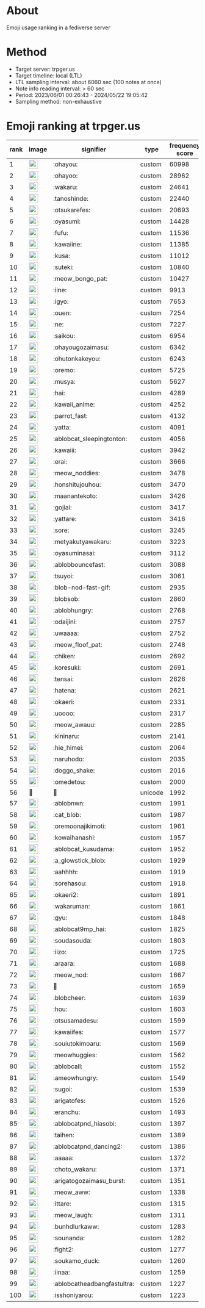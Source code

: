 # About
Emoji usage ranking in a fediverse server

# Method
- Target server: trpger.us
- Target timeline: local (LTL)
- LTL sampling interval: about 6060 sec (100 notes at once)
- Note info reading interval: > 60 sec
- Period: 2023/06/01 00:26:43 - 2024/05/22 19:05:42 
- Sampling method: non-exhaustive

# Emoji ranking at trpger.us

|rank|image|signifier|type|frequency score|
|----|----|----|----|----|
|1|<img height="24" src="https://trpger.us/emoji/ohayou.webp">|:ohayou:|custom|60998|
|2|<img height="24" src="https://trpger.us/emoji/ohayoo.webp">|:ohayoo:|custom|28962|
|3|<img height="24" src="https://trpger.us/emoji/wakaru.webp">|:wakaru:|custom|24641|
|4|<img height="24" src="https://trpger.us/emoji/tanoshinde.webp">|:tanoshinde:|custom|22440|
|5|<img height="24" src="https://trpger.us/emoji/otsukarefes.webp">|:otsukarefes:|custom|20693|
|6|<img height="24" src="https://trpger.us/emoji/oyasumi.webp">|:oyasumi:|custom|14428|
|7|<img height="24" src="https://trpger.us/emoji/fufu.webp">|:fufu:|custom|11536|
|8|<img height="24" src="https://trpger.us/emoji/kawaiine.webp">|:kawaiine:|custom|11385|
|9|<img height="24" src="https://trpger.us/emoji/kusa.webp">|:kusa:|custom|11012|
|10|<img height="24" src="https://trpger.us/emoji/suteki.webp">|:suteki:|custom|10840|
|11|<img height="24" src="https://trpger.us/emoji/meow_bongo_pat.webp">|:meow_bongo_pat:|custom|10427|
|12|<img height="24" src="https://trpger.us/emoji/iine.webp">|:iine:|custom|9913|
|13|<img height="24" src="https://trpger.us/emoji/igyo.webp">|:igyo:|custom|7653|
|14|<img height="24" src="https://trpger.us/emoji/ouen.webp">|:ouen:|custom|7254|
|15|<img height="24" src="https://trpger.us/emoji/ne.webp">|:ne:|custom|7227|
|16|<img height="24" src="https://trpger.us/emoji/saikou.webp">|:saikou:|custom|6954|
|17|<img height="24" src="https://trpger.us/emoji/ohayougozaimasu.webp">|:ohayougozaimasu:|custom|6342|
|18|<img height="24" src="https://trpger.us/emoji/ohutonkakeyou.webp">|:ohutonkakeyou:|custom|6243|
|19|<img height="24" src="https://trpger.us/emoji/oremo.webp">|:oremo:|custom|5725|
|20|<img height="24" src="https://trpger.us/emoji/musya.webp">|:musya:|custom|5627|
|21|<img height="24" src="https://trpger.us/emoji/hai.webp">|:hai:|custom|4289|
|22|<img height="24" src="https://trpger.us/emoji/kawaii_anime.webp">|:kawaii_anime:|custom|4252|
|23|<img height="24" src="https://trpger.us/emoji/parrot_fast.webp">|:parrot_fast:|custom|4132|
|24|<img height="24" src="https://trpger.us/emoji/yatta.webp">|:yatta:|custom|4091|
|25|<img height="24" src="https://trpger.us/emoji/ablobcat_sleepingtonton.webp">|:ablobcat_sleepingtonton:|custom|4056|
|26|<img height="24" src="https://trpger.us/emoji/kawaiii.webp">|:kawaiii:|custom|3942|
|27|<img height="24" src="https://trpger.us/emoji/erai.webp">|:erai:|custom|3666|
|28|<img height="24" src="https://trpger.us/emoji/meow_noddies.webp">|:meow_noddies:|custom|3478|
|29|<img height="24" src="https://trpger.us/emoji/honshitujouhou.webp">|:honshitujouhou:|custom|3470|
|30|<img height="24" src="https://trpger.us/emoji/maanantekoto.webp">|:maanantekoto:|custom|3426|
|31|<img height="24" src="https://trpger.us/emoji/gojiai.webp">|:gojiai:|custom|3417|
|32|<img height="24" src="https://trpger.us/emoji/yattare.webp">|:yattare:|custom|3416|
|33|<img height="24" src="https://trpger.us/emoji/sore.webp">|:sore:|custom|3245|
|34|<img height="24" src="https://trpger.us/emoji/metyakutyawakaru.webp">|:metyakutyawakaru:|custom|3223|
|35|<img height="24" src="https://trpger.us/emoji/oyasuminasai.webp">|:oyasuminasai:|custom|3112|
|36|<img height="24" src="https://trpger.us/emoji/ablobbouncefast.webp">|:ablobbouncefast:|custom|3088|
|37|<img height="24" src="https://trpger.us/emoji/tsuyoi.webp">|:tsuyoi:|custom|3061|
|38|<img height="24" src="https://trpger.us/emoji/blob-nod-fast-gif.webp">|:blob-nod-fast-gif:|custom|2935|
|39|<img height="24" src="https://trpger.us/emoji/blobsob.webp">|:blobsob:|custom|2860|
|40|<img height="24" src="https://trpger.us/emoji/ablobhungry.webp">|:ablobhungry:|custom|2768|
|41|<img height="24" src="https://trpger.us/emoji/odaijini.webp">|:odaijini:|custom|2757|
|42|<img height="24" src="https://trpger.us/emoji/uwaaaa.webp">|:uwaaaa:|custom|2752|
|43|<img height="24" src="https://trpger.us/emoji/meow_floof_pat.webp">|:meow_floof_pat:|custom|2748|
|44|<img height="24" src="https://trpger.us/emoji/chiken.webp">|:chiken:|custom|2692|
|45|<img height="24" src="https://trpger.us/emoji/koresuki.webp">|:koresuki:|custom|2691|
|46|<img height="24" src="https://trpger.us/emoji/tensai.webp">|:tensai:|custom|2626|
|47|<img height="24" src="https://trpger.us/emoji/hatena.webp">|:hatena:|custom|2621|
|48|<img height="24" src="https://trpger.us/emoji/okaeri.webp">|:okaeri:|custom|2331|
|49|<img height="24" src="https://trpger.us/emoji/uoooo.webp">|:uoooo:|custom|2317|
|50|<img height="24" src="https://trpger.us/emoji/meow_awauu.webp">|:meow_awauu:|custom|2285|
|51|<img height="24" src="https://trpger.us/emoji/kininaru.webp">|:kininaru:|custom|2141|
|52|<img height="24" src="https://trpger.us/emoji/hie_himei.webp">|:hie_himei:|custom|2064|
|53|<img height="24" src="https://trpger.us/emoji/naruhodo.webp">|:naruhodo:|custom|2035|
|54|<img height="24" src="https://trpger.us/emoji/doggo_shake.webp">|:doggo_shake:|custom|2016|
|55|<img height="24" src="https://trpger.us/emoji/omedetou.webp">|:omedetou:|custom|2000|
|56|🍮|🍮|unicode|1992|
|57|<img height="24" src="https://trpger.us/emoji/ablobnwn.webp">|:ablobnwn:|custom|1991|
|58|<img height="24" src="https://trpger.us/emoji/cat_blob.webp">|:cat_blob:|custom|1987|
|59|<img height="24" src="https://trpger.us/emoji/oremoonajikimoti.webp">|:oremoonajikimoti:|custom|1961|
|60|<img height="24" src="https://trpger.us/emoji/kowaihanashi.webp">|:kowaihanashi:|custom|1957|
|61|<img height="24" src="https://trpger.us/emoji/ablobcat_kusudama.webp">|:ablobcat_kusudama:|custom|1952|
|62|<img height="24" src="https://trpger.us/emoji/a_glowstick_blob.webp">|:a_glowstick_blob:|custom|1929|
|63|<img height="24" src="https://trpger.us/emoji/aahhhh.webp">|:aahhhh:|custom|1919|
|64|<img height="24" src="https://trpger.us/emoji/sorehasou.webp">|:sorehasou:|custom|1918|
|65|<img height="24" src="https://trpger.us/emoji/okaeri2.webp">|:okaeri2:|custom|1891|
|66|<img height="24" src="https://trpger.us/emoji/wakaruman.webp">|:wakaruman:|custom|1861|
|67|<img height="24" src="https://trpger.us/emoji/gyu.webp">|:gyu:|custom|1848|
|68|<img height="24" src="https://trpger.us/emoji/ablobcat9mp_hai.webp">|:ablobcat9mp_hai:|custom|1825|
|69|<img height="24" src="https://trpger.us/emoji/soudasouda.webp">|:soudasouda:|custom|1803|
|70|<img height="24" src="https://trpger.us/emoji/iizo.webp">|:iizo:|custom|1725|
|71|<img height="24" src="https://trpger.us/emoji/araara.webp">|:araara:|custom|1688|
|72|<img height="24" src="https://trpger.us/emoji/meow_nod.webp">|:meow_nod:|custom|1667|
|73|<img height="24" src="https://trpger.us/emoji/birthday.webp">|:birthday:|custom|1659|
|74|<img height="24" src="https://trpger.us/emoji/blobcheer.webp">|:blobcheer:|custom|1639|
|75|<img height="24" src="https://trpger.us/emoji/hou.webp">|:hou:|custom|1603|
|76|<img height="24" src="https://trpger.us/emoji/otsusamadesu.webp">|:otsusamadesu:|custom|1599|
|77|<img height="24" src="https://trpger.us/emoji/kawaiifes.webp">|:kawaiifes:|custom|1577|
|78|<img height="24" src="https://trpger.us/emoji/souiutokimoaru.webp">|:souiutokimoaru:|custom|1569|
|79|<img height="24" src="https://trpger.us/emoji/meowhuggies.webp">|:meowhuggies:|custom|1562|
|80|<img height="24" src="https://trpger.us/emoji/ablobcall.webp">|:ablobcall:|custom|1552|
|81|<img height="24" src="https://trpger.us/emoji/ameowhungry.webp">|:ameowhungry:|custom|1549|
|82|<img height="24" src="https://trpger.us/emoji/sugoi.webp">|:sugoi:|custom|1539|
|83|<img height="24" src="https://trpger.us/emoji/arigatofes.webp">|:arigatofes:|custom|1526|
|84|<img height="24" src="https://trpger.us/emoji/eranchu.webp">|:eranchu:|custom|1493|
|85|<img height="24" src="https://trpger.us/emoji/ablobcatpnd_hiasobi.webp">|:ablobcatpnd_hiasobi:|custom|1397|
|86|<img height="24" src="https://trpger.us/emoji/taihen.webp">|:taihen:|custom|1389|
|87|<img height="24" src="https://trpger.us/emoji/ablobcatpnd_dancing2.webp">|:ablobcatpnd_dancing2:|custom|1386|
|88|<img height="24" src="https://trpger.us/emoji/aaaaa.webp">|:aaaaa:|custom|1372|
|89|<img height="24" src="https://trpger.us/emoji/choto_wakaru.webp">|:choto_wakaru:|custom|1371|
|90|<img height="24" src="https://trpger.us/emoji/arigatogozaimasu_burst.webp">|:arigatogozaimasu_burst:|custom|1351|
|91|<img height="24" src="https://trpger.us/emoji/meow_aww.webp">|:meow_aww:|custom|1338|
|92|<img height="24" src="https://trpger.us/emoji/ittare.webp">|:ittare:|custom|1315|
|93|<img height="24" src="https://trpger.us/emoji/meow_laugh.webp">|:meow_laugh:|custom|1311|
|94|<img height="24" src="https://trpger.us/emoji/bunhdlurkaww.webp">|:bunhdlurkaww:|custom|1283|
|95|<img height="24" src="https://trpger.us/emoji/sounanda.webp">|:sounanda:|custom|1282|
|96|<img height="24" src="https://trpger.us/emoji/fight2.webp">|:fight2:|custom|1277|
|97|<img height="24" src="https://trpger.us/emoji/soukamo_duck.webp">|:soukamo_duck:|custom|1260|
|98|<img height="24" src="https://trpger.us/emoji/iinaa.webp">|:iinaa:|custom|1259|
|99|<img height="24" src="https://trpger.us/emoji/ablobcatheadbangfastultra.webp">|:ablobcatheadbangfastultra:|custom|1227|
|100|<img height="24" src="https://trpger.us/emoji/isshoniyarou.webp">|:isshoniyarou:|custom|1223|
